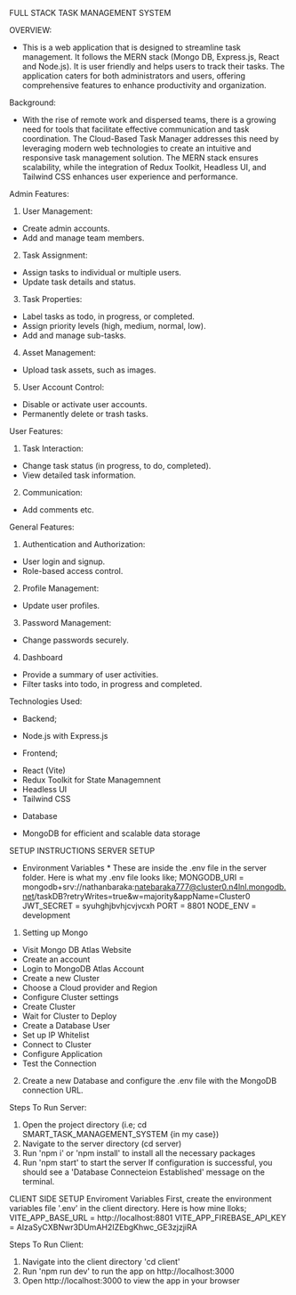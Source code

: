 FULL STACK TASK MANAGEMENT SYSTEM

OVERVIEW:
- This is a web application that is designed to streamline task management. It follows the MERN stack (Mongo DB, Express.js, React and Node.js). It is user friendly and helps users to track their tasks. The application caters for both administrators and users, offering comprehensive features to enhance productivity and organization.

Background:
- With the rise of remote work and dispersed teams, there is a growing need for tools that facilitate effective communication and task coordination. The Cloud-Based Task Manager addresses this need by leveraging modern web technologies to create an intuitive and responsive task management solution. The MERN stack ensures scalability, while the integration of Redux Toolkit, Headless UI, and Tailwind CSS enhances user experience and performance.

Admin Features:
1) User Management:
- Create admin accounts.
- Add and manage team members.

2) Task Assignment:
- Assign tasks to individual or multiple users.
- Update task details and status.

3) Task Properties:
- Label tasks as todo, in progress, or completed.
- Assign priority levels (high, medium, normal, low).
- Add and manage sub-tasks.

4) Asset Management:
- Upload task assets, such as images.

5) User Account Control:
- Disable or activate user accounts.
- Permanently delete or trash tasks.

User Features:
1) Task Interaction:
- Change task status (in progress, to do, completed).
- View detailed task information.

2) Communication:
- Add comments etc.

General Features:
1) Authentication and Authorization:
- User login and signup.
- Role-based access control.

2) Profile Management:
- Update user profiles.

3) Password Management:
- Change passwords securely.

4) Dashboard
- Provide a summary of user activities.
- Filter tasks into todo, in progress and completed.

Technologies Used:
- Backend;
* Node.js with Express.js

- Frontend;
* React (Vite)
* Redux Toolkit for State Managemnent
* Headless UI
* Tailwind CSS

- Database
* MongoDB for efficient and scalable data storage

SETUP INSTRUCTIONS
SERVER SETUP
* Environment Variables *
These are inside the .env file in the server folder. Here is what my .env file looks like;
    MONGODB_URI = mongodb+srv://nathanbaraka:natebaraka777@cluster0.n4lnl.mongodb.net/taskDB?retryWrites=true&w=majority&appName=Cluster0
    JWT_SECRET = syuhghjbvhjcvjvcxh
    PORT = 8801
    NODE_ENV = development     

1) Setting up Mongo
- Visit Mongo DB Atlas Website
- Create an account
- Login to MongoDB Atlas Account
- Create a  new Cluster
- Choose a Cloud provider and Region
- Configure Cluster settings
- Create Cluster
- Wait for Cluster to Deploy
- Create a Database User
- Set up IP Whitelist
- Connect to Cluster
- Configure Application
- Test the Connection
2) Create a new Database and configure the .env file with the MongoDB connection URL.

Steps To Run Server:
1. Open the project directory (i.e; cd SMART_TASK_MANAGEMENT_SYSTEM {in my case})
2. Navigate to the server directory (cd server)
3. Run 'npm i' or 'npm install' to install all the necessary packages
4. Run 'npm start' to start the server
If configuration is successful, you should see a 'Database Connecteion Established' message on the terminal.

CLIENT SIDE SETUP
Enviroment Variables
First, create the environment variables file '.env' in the client directory. Here is how mine lloks;
    VITE_APP_BASE_URL = http://localhost:8801
    VITE_APP_FIREBASE_API_KEY = AIzaSyCXBNwr3DUmAH2IZEbgKhwc_GE3zjzjiRA

Steps To Run Client:
1. Navigate into the client directory 'cd client'
2. Run 'npm run dev' to run the app on http://localhost:3000
3. Open http://localhost:3000 to view the app in your browser

